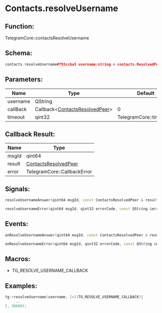 # Contacts.resolveUsername

## Function:

TelegramCore::contactsResolveUsername

## Schema:

```c++
contacts.resolveUsername#f93ccba3 username:string = contacts.ResolvedPeer;
```
## Parameters:

|Name|Type|Default|
|----|----|-------|
|username|QString||
|callBack|Callback&lt;[ContactsResolvedPeer](../../types/contactsresolvedpeer.md)&gt;|0|
|timeout|qint32|TelegramCore::timeOut()|

## Callback Result:

|Name|Type|
|----|----|
|msgId|qint64|
|result|[ContactsResolvedPeer](../../types/contactsresolvedpeer.md)|
|error|TelegramCore::CallbackError|

## Signals:

```c++
resolveUsernameAnswer(qint64 msgId, const ContactsResolvedPeer & result)
```
```c++
resolveUsernameError(qint64 msgId, qint32 errorCode, const QString &errorText)
```

## Events:

```c++
onResolveUsernameAnswer(qint64 msgId, const ContactsResolvedPeer & result)
```
```c++
onResolveUsernameError(qint64 msgId, qint32 errorCode, const QString &errorText)
```

## Macros:

* TG_RESOLVE_USERNAME_CALLBACK

## Examples:

```c++
tg->resolveUsername(username, [=](TG_RESOLVE_USERNAME_CALLBACK){
    ...
}, 30000);
```
